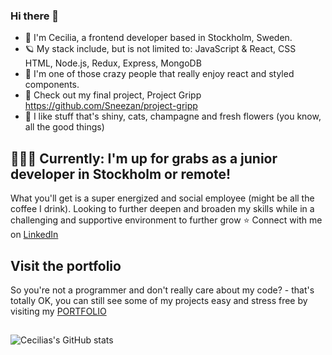 
### Hi there 👋

- 👋 I'm Cecilia, a frontend developer based in Stockholm, Sweden.
- 🪐 My stack include, but is not limited to: JavaScript & React, CSS HTML, Node.js, Redux, Express, MongoDB
- 👻 I'm one of those crazy people that really enjoy react and styled components.
- 🌱 Check out my final project, Project Gripp https://github.com/Sneezan/project-gripp
- 💎 I like stuff that's shiny, cats, champagne and fresh flowers (you know, all the good things)

## 🙋🏻‍♀️ Currently: I'm up for grabs as a junior developer in Stockholm or remote!
What you'll get is a super energized and social employee (might be all the coffee I drink). Looking to further deepen and broaden my skills while in a challenging and supportive environment to further grow ⭐️
Connect with me on [LinkedIn](https://www.linkedin.com/in/ceciliafranlund)

## Visit the portfolio
So you're not a programmer and don't really care about my code? - that's totally OK, you can still see some of my projects easy and stress free by visiting my [PORTFOLIO](https://ceciliafranlund.netlify.app) 

##
![Cecilias's GitHub stats](https://github-readme-stats.vercel.app/api?username=sneezan&show_icons=true&theme=transparent)
<!--
**Sneezan/Sneezan** is a ✨ _special_ ✨ repository because its `README.md` (this file) appears on your GitHub profile.

Here are some ideas to get you started:

- 🔭 I’m currently working on ...
- 🌱 I’m currently learning ...
- 👯 I’m looking to collaborate on ...
- 🤔 I’m looking for help with ...
- 💬 Ask me about ...
- 📫 How to reach me: ...
- 😄 Pronouns: ...
- ⚡ Fun fact: ...
-->
